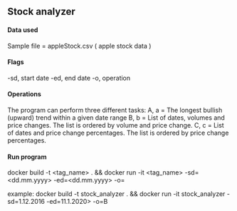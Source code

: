 

## Stock analyzer

#### Data used
Sample file = appleStock.csv ( apple stock data )

#### Flags
  -sd, start date
  -ed, end date
  -o, operation

#### Operations
The program can perform three different tasks:
  A, a = The longest bullish (upward) trend within a given date range
  B, b = List of dates, volumes and price changes. The list is ordered by
volume and price change.
  C, c = List of dates and price change percentages. The list is ordered by
price change percentages.


#### Run program
docker build -t <tag_name> . 
  && docker run -it <tag_name> -sd=<dd.mm.yyyy> -ed=<dd.mm.yyyy> -o=<operation>

example:
  docker build -t stock_analyzer . 
    && docker run -it stock_analyzer -sd=1.12.2016 -ed=11.1.2020> -o=B

